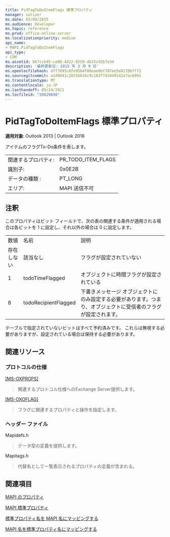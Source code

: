 ```yaml
---
title: PidTagToDoItemFlags 標準プロパティ
manager: soliver
ms.date: 03/09/2015
ms.audience: Developer
ms.topic: reference
ms.prod: office-online-server
ms.localizationpriority: medium
api_name:
- MAPI.PidTagToDoItemFlags
api_type:
- COM
ms.assetid: bb7ccb45-ce08-4d22-9259-db15cd267e34
description: '最終更新日: 2015 年 3 月 9 日'
ms.openlocfilehash: dff7b95c0fe95b4f06eae8bf787ee5e8170bff71
ms.sourcegitcommit: a1d9041c20256616c9c183f7d1049142a7ac6991
ms.translationtype: MT
ms.contentlocale: ja-JP
ms.lasthandoff: 09/24/2021
ms.locfileid: "59629698"
---
```

# <a name="pidtagtodoitemflags-canonical-property"></a>PidTagToDoItemFlags 標準プロパティ

  
  
**適用対象**: Outlook 2013 | Outlook 2016 
  
アイテムのフラグTo-Do条件を表します。
  
|||
|:-----|:-----|
|関連するプロパティ:  <br/> |PR_TODO_ITEM_FLAGS  <br/> |
|識別子:  <br/> |0x0E2B  <br/> |
|データの種類 :   <br/> |PT_LONG  <br/> |
|エリア:  <br/> |MAPI 送信不可  <br/> |
   
## <a name="remarks"></a>注釈

このプロパティはビット フィールドで、次の表の関連する条件が適用される場合は各ビットを 1 に設定し、それ以外の場合は 0 に設定します。
  
||||
|:-----|:-----|:-----|
|数値  <br/> |名前  <br/> |説明  <br/> |
|存在しない  <br/> |該当なし  <br/> |フラグが設定されていない  <br/> |
|1  <br/> |todoTimeFlagged  <br/> |オブジェクトに時間フラグが設定されている  <br/> |
|8   <br/> |todoRecipientFlagged  <br/> |下書きメッセージ オブジェクトにのみ設定する必要があります。つまり、オブジェクトに受信者のフラグが設定されます。  <br/> |
   
テーブルで指定されていないビットはすべて予約済みです。 これらは無視する必要がありますが、設定されている場合は保持する必要があります。
  
## <a name="related-resources"></a>関連リソース

### <a name="protocol-specifications"></a>プロトコルの仕様

[[MS-OXPROPS]](https://msdn.microsoft.com/library/f6ab1613-aefe-447d-a49c-18217230b148%28Office.15%29.aspx)
  
> 関連するプロトコル仕様へのExchange Server提供します。
    
[[MS-OXOFLAG]](https://msdn.microsoft.com/library/f1e50be4-ed30-4c2a-b5cb-8ff3aaaf9b91%28Office.15%29.aspx)
  
> フラグに関連するプロパティと操作を指定します。
    
### <a name="header-files"></a>ヘッダー ファイル

Mapidefs.h
  
> データ型の定義を提供します。
    
Mapitags.h
  
> 代替名として一覧表示されるプロパティの定義が含まれる。
    
## <a name="see-also"></a>関連項目



[MAPI のプロパティ](mapi-properties.md)
  
[MAPI 標準プロパティ](mapi-canonical-properties.md)
  
[標準プロパティ名を MAPI 名にマッピングする](mapping-canonical-property-names-to-mapi-names.md)
  
[MAPI 名を標準プロパティ名にマッピングする](mapping-mapi-names-to-canonical-property-names.md)

